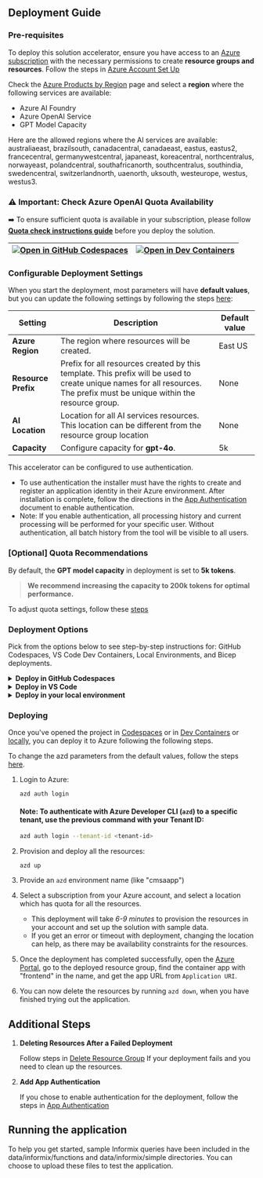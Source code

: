 ## **Deployment Guide**

### **Pre-requisites**

To deploy this solution accelerator, ensure you have access to an [Azure subscription](https://azure.microsoft.com/free/) with the necessary permissions to create **resource groups and resources**. Follow the steps in  [Azure Account Set Up](./AzureAccountSetUp.md) 

Check the [Azure Products by Region](https://azure.microsoft.com/en-us/explore/global-infrastructure/products-by-region/?products=all&regions=all) page and select a **region** where the following services are available:  

- Azure AI Foundry 
- Azure OpenAI Service  
- GPT Model Capacity

Here are the allowed regions where the AI services are available: australiaeast, brazilsouth, canadacentral, canadaeast, eastus, eastus2, francecentral, germanywestcentral, japaneast, koreacentral, northcentralus, norwayeast, polandcentral, southafricanorth, southcentralus, southindia, swedencentral, switzerlandnorth, uaenorth, uksouth, westeurope, westus, westus3.

### ⚠️ Important: Check Azure OpenAI Quota Availability  

➡️ To ensure sufficient quota is available in your subscription, please follow **[Quota check instructions guide](../docs/quota_check.md)** before you deploy the solution.

| [![Open in GitHub Codespaces](https://github.com/codespaces/badge.svg)](https://codespaces.new/microsoft/Modernize-your-Code-Solution-Accelerator) | [![Open in Dev Containers](https://img.shields.io/static/v1?style=for-the-badge&label=Dev%20Containers&message=Open&color=blue&logo=visualstudiocode)](https://vscode.dev/redirect?url=vscode://ms-vscode-remote.remote-containers/cloneInVolume?url=https://github.com/microsoft/Modernize-your-Code-Solution-Accelerator) |
|---|---|
 
### **Configurable Deployment Settings**  

When you start the deployment, most parameters will have **default values**, but you can update the following settings by following the steps [here](../docs/CustomizingAzdParameters.md):  

| **Setting** | **Description** |  **Default value** |
|------------|----------------|  ------------|
| **Azure Region** | The region where resources will be created. | East US| 
| **Resource Prefix** | Prefix for all resources created by this template. This prefix will be used to create unique names for all resources. The prefix must be unique within the resource group. | None |
| **AI Location** | Location for all AI services resources. This location can be different from the resource group location | None |
| **Capacity** | Configure capacity for **gpt-4o**. |  5k |

This accelerator can be configured to  use authentication. 

* To use authentication the installer must have the rights to create and register an application identity in their Azure environment.
After installation is complete, follow the directions in the [App Authentication](../docs/AddAuthentication.md) document to enable authentication.
* Note: If you enable authentication, all processing history and current processing will be performed for your specific user. Without authentication, all batch history from the tool will be visible to all users.

### [Optional] Quota Recommendations  
By default, the **GPT model capacity** in deployment is set to **5k tokens**.  
> **We recommend increasing the capacity to 200k tokens for optimal performance.** 

To adjust quota settings, follow these [steps](../docs/AzureGPTQuotaSettings.md)

### Deployment Options
Pick from the options below to see step-by-step instructions for: GitHub Codespaces, VS Code Dev Containers, Local Environments, and Bicep deployments.

<details>
  <summary><b>Deploy in GitHub Codespaces</b></summary>

### GitHub Codespaces

You can run this solution using GitHub Codespaces. The button will open a web-based VS Code instance in your browser:

1. Open the solution accelerator (this may take several minutes):

    [![Open in GitHub Codespaces](https://github.com/codespaces/badge.svg)](https://codespaces.new/microsoft/Modernize-your-Code-Solution-Accelerator)
2. Accept the default values on the create Codespaces page
3. Open a terminal window if it is not already open
4. Continue with the [deploying steps](#deploying)

</details>

<details>
  <summary><b>Deploy in VS Code</b></summary>

 ### VS Code Dev Containers

You can run this solution in VS Code Dev Containers, which will open the project in your local VS Code using the [Dev Containers extension](https://marketplace.visualstudio.com/items?itemName=ms-vscode-remote.remote-containers):

1. Start Docker Desktop (install it if not already installed)
2. Open the project:

    [![Open in Dev Containers](https://img.shields.io/static/v1?style=for-the-badge&label=Dev%20Containers&message=Open&color=blue&logo=visualstudiocode)](https://vscode.dev/redirect?url=vscode://ms-vscode-remote.remote-containers/cloneInVolume?url=https://github.com/microsoft/Modernize-your-Code-Solution-Accelerator)


3. In the VS Code window that opens, once the project files show up (this may take several minutes), open a terminal window.
4. Continue with the [deploying steps](#deploying)

</details>

<details>
  <summary><b>Deploy in your local environment</b></summary>

 ### Local environment

If you're not using one of the above options for opening the project, then you'll need to:

1. Make sure the following tools are installed:

    * [Azure Developer CLI (azd)](https://aka.ms/install-azd)
    * [Python 3.9+](https://www.python.org/downloads/)
    * [Docker Desktop](https://www.docker.com/products/docker-desktop/)
    * [Git](https://git-scm.com/downloads)

2. Download the project code:

    ```shell
    azd init -t microsoft/Modernize-your-Code-Solution-Accelerator/
    ```

3. Open the project folder in your terminal or editor.

4. Continue with the [deploying steps](#deploying).

</details>

### Deploying

Once you've opened the project in [Codespaces](#github-codespaces) or in [Dev Containers](#vs-code-dev-containers) or [locally](#local-environment), you can deploy it to Azure following the following steps. 

To change the azd parameters from the default values, follow the steps [here](../docs/CustomizingAzdParameters.md). 


1. Login to Azure:

    ```shell
    azd auth login
    ```

    #### Note: To authenticate with Azure Developer CLI (`azd`) to a specific tenant, use the previous command with your **Tenant ID**:

    ```sh
    azd auth login --tenant-id <tenant-id>
   ```

2. Provision and deploy all the resources:

    ```shell
    azd up
    ```

3. Provide an `azd` environment name (like "cmsaapp")
4. Select a subscription from your Azure account, and select a location which has quota for all the resources. 
    * This deployment will take *6-9 minutes* to provision the resources in your account and set up the solution with sample data. 
    * If you get an error or timeout with deployment, changing the location can help, as there may be availability constraints for the resources.

5. Once the deployment has completed successfully, open the [Azure Portal](https://portal.azure.com/), go to the deployed resource group, find the container app with "frontend" in the name, and get the app URL from `Application URI`.

6. You can now delete the resources by running `azd down`, when you have finished trying out the application. 

<h2>
Additional Steps
</h2>

1. **Deleting Resources After a Failed Deployment**

     Follow steps in [Delete Resource Group](../docs/DeleteResourceGroup.md) If your deployment fails and you need to clean up the resources.

1. **Add App Authentication**
   
    If you chose to enable authentication for the deployment, follow the steps in [App Authentication](../docs/AddAuthentication.md)

## Running the application

To help you get started, sample Informix queries have been included in the data/informix/functions and data/informix/simple directories. You can choose to upload these files to test the application.
